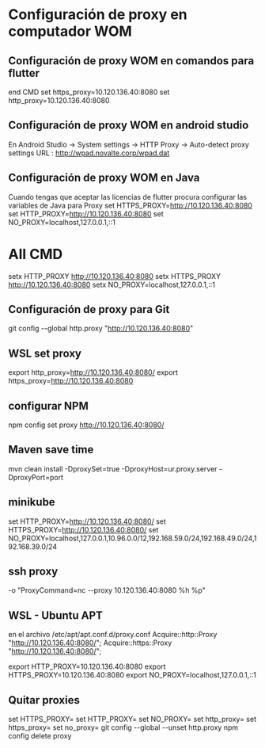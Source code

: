 # Configuración de proxy en computador WOM

## Configuración de proxy WOM en comandos para flutter
end CMD 
set https_proxy=10.120.136.40:8080
set http_proxy=10.120.136.40:8080

## Configuración de proxy WOM en android studio 
En Android Studio -> System settings -> HTTP Proxy ->
Auto-detect proxy settings
URL  : http://wpad.novalte.corp/wpad.dat

## Configuración de proxy WOM en Java
Cuando tengas que aceptar las licencias de flutter procura configurar las variables de Java para Proxy
set HTTPS_PROXY=http://10.120.136.40:8080
set HTTP_PROXY=http://10.120.136.40:8080
set NO_PROXY=localhost,127.0.0.1,::1
# All CMD
setx HTTP_PROXY http://10.120.136.40:8080
setx HTTPS_PROXY http://10.120.136.40:8080
setx NO_PROXY=localhost,127.0.0.1,::1

## Configuración de proxy para Git
git config --global http.proxy "http://10.120.136.40:8080"

## WSL set proxy
export http_proxy=http://10.120.136.40:8080/
export https_proxy=http://10.120.136.40:8080

## configurar NPM 
npm config set proxy http://10.120.136.40:8080/

## Maven save time
mvn clean install -DproxySet=true -DproxyHost=ur.proxy.server -DproxyPort=port

## minikube
set HTTP_PROXY=http://10.120.136.40:8080/
set HTTPS_PROXY=http://10.120.136.40:8080/
set NO_PROXY=localhost,127.0.0.1,10.96.0.0/12,192.168.59.0/24,192.168.49.0/24,192.168.39.0/24

## ssh proxy
-o "ProxyCommand=nc --proxy 10.120.136.40:8080 %h %p"

## WSL - Ubuntu APT
en el archivo /etc/apt/apt.conf.d/proxy.conf
Acquire::http::Proxy "http://10.120.136.40:8080/";
Acquire::https::Proxy "http://10.120.136.40:8080/";

export HTTP_PROXY=10.120.136.40:8080
export HTTPS_PROXY=10.120.136.40:8080
export NO_PROXY=localhost,127.0.0.1,::1



## Quitar proxies
set HTTPS_PROXY=
set HTTP_PROXY=
set NO_PROXY=
set http_proxy=
set https_proxy=
set no_proxy=
git config --global --unset http.proxy
npm config delete proxy